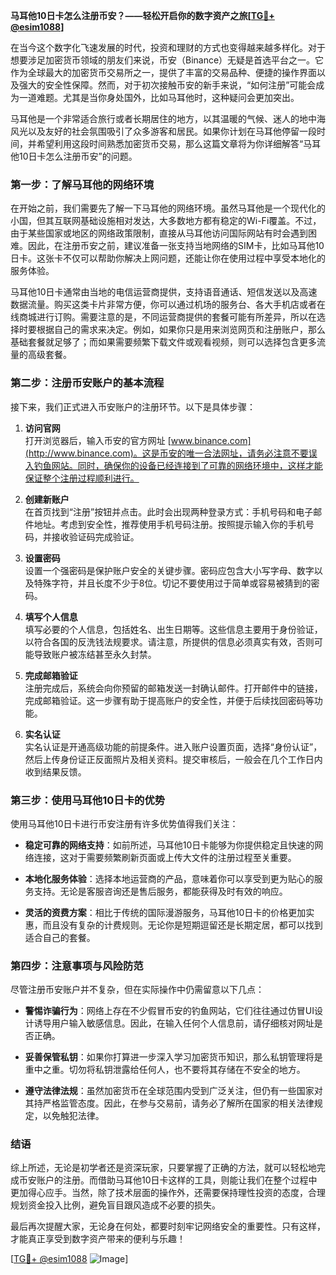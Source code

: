 **马耳他10日卡怎么注册币安？——轻松开启你的数字资产之旅[[TG💪+ @esim1088](https://t.me/s/esim1088)]**

在当今这个数字化飞速发展的时代，投资和理财的方式也变得越来越多样化。对于想要涉足加密货币领域的朋友们来说，币安（Binance）无疑是首选平台之一。它作为全球最大的加密货币交易所之一，提供了丰富的交易品种、便捷的操作界面以及强大的安全性保障。然而，对于初次接触币安的新手来说，“如何注册”可能会成为一道难题。尤其是当你身处国外，比如马耳他时，这种疑问会更加突出。

马耳他是一个非常适合旅行或者长期居住的地方，以其温暖的气候、迷人的地中海风光以及友好的社会氛围吸引了众多游客和居民。如果你计划在马耳他停留一段时间，并希望利用这段时间熟悉加密货币交易，那么这篇文章将为你详细解答“马耳他10日卡怎么注册币安”的问题。

### **第一步：了解马耳他的网络环境**

在开始之前，我们需要先了解一下马耳他的网络环境。虽然马耳他是一个现代化的小国，但其互联网基础设施相对发达，大多数地方都有稳定的Wi-Fi覆盖。不过，由于某些国家或地区的网络政策限制，直接从马耳他访问国际网站有时会遇到困难。因此，在注册币安之前，建议准备一张支持当地网络的SIM卡，比如马耳他10日卡。这张卡不仅可以帮助你解决上网问题，还能让你在使用过程中享受本地化的服务体验。

马耳他10日卡通常由当地的电信运营商提供，支持语音通话、短信发送以及高速数据流量。购买这类卡片非常方便，你可以通过机场的服务台、各大手机店或者在线商城进行订购。需要注意的是，不同运营商提供的套餐可能有所差异，所以在选择时要根据自己的需求来决定。例如，如果你只是用来浏览网页和注册账户，那么基础套餐就足够了；而如果需要频繁下载文件或观看视频，则可以选择包含更多流量的高级套餐。

### **第二步：注册币安账户的基本流程**

接下来，我们正式进入币安账户的注册环节。以下是具体步骤：

1. **访问官网**  
   打开浏览器后，输入币安的官方网址 [www.binance.com](http://www.binance.com)。这是币安的唯一合法网址，请务必注意不要误入钓鱼网站。同时，确保你的设备已经连接到了可靠的网络环境中，这样才能保证整个注册过程顺利进行。

2. **创建新账户**  
   在首页找到“注册”按钮并点击。此时会出现两种登录方式：手机号码和电子邮件地址。考虑到安全性，推荐使用手机号码注册。按照提示输入你的手机号码，并接收验证码完成验证。

3. **设置密码**  
   设置一个强密码是保护账户安全的关键步骤。密码应包含大小写字母、数字以及特殊字符，并且长度不少于8位。切记不要使用过于简单或容易被猜到的密码。

4. **填写个人信息**  
   填写必要的个人信息，包括姓名、出生日期等。这些信息主要用于身份验证，以符合各国的反洗钱法规要求。请注意，所提供的信息必须真实有效，否则可能导致账户被冻结甚至永久封禁。

5. **完成邮箱验证**  
   注册完成后，系统会向你预留的邮箱发送一封确认邮件。打开邮件中的链接，完成邮箱验证。这一步骤有助于提高账户的安全性，并便于后续找回密码等功能。

6. **实名认证**  
   实名认证是开通高级功能的前提条件。进入账户设置页面，选择“身份认证”，然后上传身份证正反面照片及相关资料。提交审核后，一般会在几个工作日内收到结果反馈。

### **第三步：使用马耳他10日卡的优势**

使用马耳他10日卡进行币安注册有许多优势值得我们关注：

- **稳定可靠的网络支持**：如前所述，马耳他10日卡能够为你提供稳定且快速的网络连接，这对于需要频繁刷新页面或上传大文件的注册过程至关重要。
  
- **本地化服务体验**：选择本地运营商的产品，意味着你可以享受到更为贴心的服务支持。无论是客服咨询还是售后服务，都能获得及时有效的响应。

- **灵活的资费方案**：相比于传统的国际漫游服务，马耳他10日卡的价格更加实惠，而且没有复杂的计费规则。无论你是短期逗留还是长期定居，都可以找到适合自己的套餐。

### **第四步：注意事项与风险防范**

尽管注册币安账户并不复杂，但在实际操作中仍需留意以下几点：

- **警惕诈骗行为**：网络上存在不少假冒币安的钓鱼网站，它们往往通过仿冒UI设计诱导用户输入敏感信息。因此，在输入任何个人信息前，请仔细核对网址是否正确。

- **妥善保管私钥**：如果你打算进一步深入学习加密货币知识，那么私钥管理将是重中之重。切勿将私钥泄露给任何人，也不要将其存储在不安全的地方。

- **遵守法律法规**：虽然加密货币在全球范围内受到广泛关注，但仍有一些国家对其持严格监管态度。因此，在参与交易前，请务必了解所在国家的相关法律规定，以免触犯法律。

### **结语**

综上所述，无论是初学者还是资深玩家，只要掌握了正确的方法，就可以轻松地完成币安账户的注册。而借助马耳他10日卡这样的工具，则能让我们在整个过程中更加得心应手。当然，除了技术层面的操作外，还需要保持理性投资的态度，合理规划资金投入比例，避免盲目跟风造成不必要的损失。

最后再次提醒大家，无论身在何处，都要时刻牢记网络安全的重要性。只有这样，才能真正享受到数字资产带来的便利与乐趣！

[[TG💪+ @esim1088](https://t.me/s/esim1088) ![Image](https://i.postimg.cc/4NQfJmqS/Snipaste-2025-05-13-00-14-12.png)]